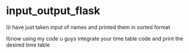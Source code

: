 # input_output_flask
I)i have just taken input of names and printed them in sorted format

II)now using my code u guys integrate your time table code and print the desired time table 
